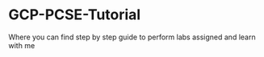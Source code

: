 # GCP-PCSE-Tutorial
Where you can find step by step guide to perform labs assigned and learn with me
